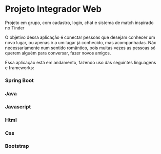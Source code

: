 # Projeto Integrador Web

Projeto em grupo, com cadastro, login, chat e sistema de match inspirado no Tinder

O objetivo dessa aplicação é conectar pessoas que desejam conhecer um novo lugar, ou apenas ir a um lugar já conhecido, mas acompanhadas. Não necessariamente num sentido romântico, pois muitas vezes as pessoas só querem alguém para conversar, fazer novos amigos.

Essa aplicação está em andamento, fazendo uso das seguintes linguagens e frameworks:

### Spring Boot
### Java
### Javascript
### Html
### Css
### Bootstrap
